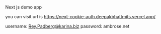 <!-- @format -->

Next js demo app

you can visit url is https://next-cookie-auth.deepakbhattmits.vercel.app/

username: Rey.Padberg@karina.biz
password: ambrose.net
